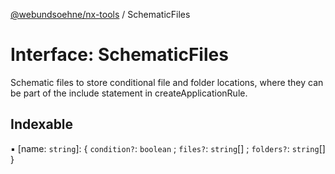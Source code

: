 [@webundsoehne/nx-tools](../README.md) / SchematicFiles

# Interface: SchematicFiles

Schematic files to store conditional file and folder locations, where they can be part of the include statement in createApplicationRule.

## Indexable

▪ [name: `string`]: { `condition?`: `boolean` ; `files?`: `string`[] ; `folders?`: `string`[] }
